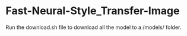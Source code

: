 # Fast-Neural-Style_Transfer-Image

Run the download.sh file to download all the model to a /models/ folder.
